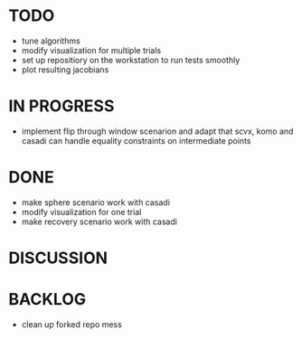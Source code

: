 # TODO
- tune algorithms
- modify visualization for multiple trials
- set up repositiory on the workstation to run tests smoothly
- plot resulting jacobians

# IN PROGRESS
- implement flip through window scenarion and adapt that scvx, komo and casadi can handle equality constraints on intermediate points

# DONE
- make sphere scenario work with casadi
- modify visualization for one trial
- make recovery scenario work with casadi

# DISCUSSION

# BACKLOG
- clean up forked repo mess
